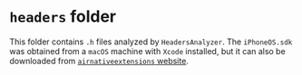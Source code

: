 # `headers` folder

This folder contains `.h` files analyzed by `HeadersAnalyzer`.
The `iPhoneOS.sdk` was obtained from a `macOS` machine with `Xcode` installed, but it can also be downloaded from [`airnativeextensions` website](http://resources.airnativeextensions.com/ios/).
